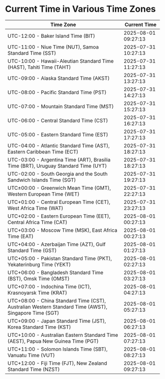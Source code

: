 # Current Time in Various Time Zones

| Time Zone | Current Time |
|-----------|--------------|
| UTC-12:00 - Baker Island Time (BIT) | 2025-08-01 09:27:13 |
| UTC-11:00 - Niue Time (NUT), Samoa Standard Time (SST) | 2025-07-31 10:27:13 |
| UTC-10:00 - Hawaii-Aleutian Standard Time (HAST), Tahiti Time (TAHT) | 2025-07-31 11:27:13 |
| UTC-09:00 - Alaska Standard Time (AKST) | 2025-07-31 13:27:13 |
| UTC-08:00 - Pacific Standard Time (PST) | 2025-07-31 14:27:13 |
| UTC-07:00 - Mountain Standard Time (MST) | 2025-07-31 15:27:13 |
| UTC-06:00 - Central Standard Time (CST) | 2025-07-31 16:27:13 |
| UTC-05:00 - Eastern Standard Time (EST) | 2025-07-31 17:27:13 |
| UTC-04:00 - Atlantic Standard Time (AST), Eastern Caribbean Time (ECT) | 2025-07-31 18:27:13 |
| UTC-03:00 - Argentina Time (ART), Brasília Time (BRT), Uruguay Standard Time (UYT) | 2025-07-31 18:27:13 |
| UTC-02:00 - South Georgia and the South Sandwich Islands Time (SGT) | 2025-07-31 19:27:13 |
| UTC±00:00 - Greenwich Mean Time (GMT), Western European Time (WET) | 2025-07-31 22:27:13 |
| UTC+01:00 - Central European Time (CET), West Africa Time (WAT) | 2025-07-31 23:27:13 |
| UTC+02:00 - Eastern European Time (EET), Central Africa Time (CAT) | 2025-08-01 00:27:13 |
| UTC+03:00 - Moscow Time (MSK), East Africa Time (EAT) | 2025-08-01 00:27:13 |
| UTC+04:00 - Azerbaijan Time (AZT), Gulf Standard Time (GST) | 2025-08-01 01:27:13 |
| UTC+05:00 - Pakistan Standard Time (PKT), Yekaterinburg Time (YEKT) | 2025-08-01 02:27:13 |
| UTC+06:00 - Bangladesh Standard Time (BST), Omsk Time (OMST) | 2025-08-01 03:27:13 |
| UTC+07:00 - Indochina Time (ICT), Krasnoyarsk Time (KRAT) | 2025-08-01 04:27:13 |
| UTC+08:00 - China Standard Time (CST), Australian Western Standard Time (AWST), Singapore Time (SGT) | 2025-08-01 05:27:13 |
| UTC+09:00 - Japan Standard Time (JST), Korea Standard Time (KST) | 2025-08-01 06:27:13 |
| UTC+10:00 - Australian Eastern Standard Time (AEST), Papua New Guinea Time (PGT) | 2025-08-01 07:27:13 |
| UTC+11:00 - Solomon Islands Time (SBT), Vanuatu Time (VUT) | 2025-08-01 08:27:13 |
| UTC+12:00 - Fiji Time (FJT), New Zealand Standard Time (NZST) | 2025-08-01 09:27:13 |
